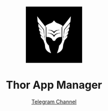 
<p align="center">
  <img src="app/src/main/thor_icon-playstore.png" alt="Thor Logo" height="150dp">
</p>


<h1 align="center">Thor App Manager</h1>

<p align=center>
  <a href="https://t.me/thorAppDev">Telegram Channel</a>
</p>
